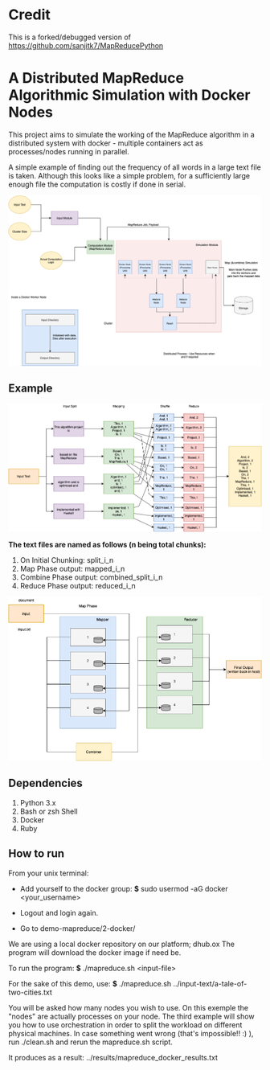 # Credit 

This is a forked/debugged version of https://github.com/sanjitk7/MapReducePython

# A Distributed MapReduce Algorithmic Simulation with Docker Nodes


This project aims to simulate the working of the MapReduce algorithm in a distributed system with docker - multiple containers act as processes/nodes running in parallel. 

A simple example of finding out the frequency of all words in a large text file is taken. Although this looks like a simple problem, for a sufficiently large enough file the computation is costly if done in serial.

![](assets/updated_arch.png)

## Example

![example](assets/arch-flow.png)

**The text files are named as follows (n being total chunks):**
1. On Initial Chunking: split_i_n
2. Map Phase output: mapped_i_n
3. Combine Phase output: combined_split_i_n
4. Reduce Phase output: reduced_i_n

![](assets/fi.png)

## Dependencies
1. Python 3.x
2. Bash or zsh Shell
3. Docker
4. Ruby

## How to run

From your unix terminal:

* Add yourself to the docker group:
**$** sudo usermod -aG docker <your_username>

* Logout and login again.

* Go to demo-mapreduce/2-docker/


We are using a local docker repository on our platform; dhub.ox
The program will download the docker image if need be. 

To run the program:
**$** ./mapreduce.sh \<input-file\>

For the sake of this demo, use:
**$** ./mapreduce.sh ../input-text/a-tale-of-two-cities.txt

You will be asked how many nodes you wish to use. On this exemple the "nodes" are actually processes on your node.
The third example will show you how to use orchestration in order to split the workload on different physical machines.
In case something went wrong (that's impossible!! :) ), run ./clean.sh and rerun the mapreduce.sh script.

It produces as a result: ../results/mapreduce_docker_results.txt
